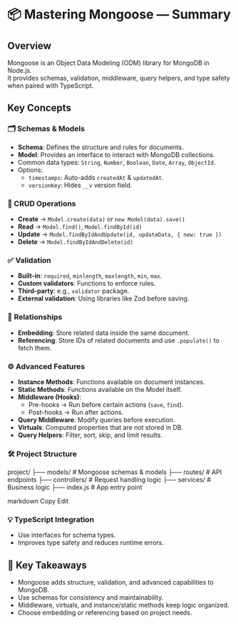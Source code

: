 # 📦 Mastering Mongoose — Summary

## Overview
Mongoose is an Object Data Modeling (ODM) library for MongoDB in Node.js.  
It provides schemas, validation, middleware, query helpers, and type safety when paired with TypeScript.

## Key Concepts

### 🗂 Schemas & Models
- **Schema**: Defines the structure and rules for documents.
- **Model**: Provides an interface to interact with MongoDB collections.
- Common data types: `String`, `Number`, `Boolean`, `Date`, `Array`, `ObjectId`.
- Options:
  - `timestamps`: Auto-adds `createdAt` & `updatedAt`.
  - `versionKey`: Hides `__v` version field.

### 🔄 CRUD Operations
- **Create** → `Model.create(data)` or `new Model(data).save()`
- **Read** → `Model.find()`, `Model.findById(id)`
- **Update** → `Model.findByIdAndUpdate(id, updateData, { new: true })`
- **Delete** → `Model.findByIdAndDelete(id)`

### ✅ Validation
- **Built-in**: `required`, `minlength`, `maxlength`, `min`, `max`.
- **Custom validators**: Functions to enforce rules.
- **Third-party**: e.g., `validator` package.
- **External validation**: Using libraries like Zod before saving.

### 🔗 Relationships
- **Embedding**: Store related data inside the same document.
- **Referencing**: Store IDs of related documents and use `.populate()` to fetch them.

### ⚙️ Advanced Features
- **Instance Methods**: Functions available on document instances.
- **Static Methods**: Functions available on the Model itself.
- **Middleware (Hooks)**:
  - Pre-hooks → Run before certain actions (`save`, `find`).
  - Post-hooks → Run after actions.
- **Query Middleware**: Modify queries before execution.
- **Virtuals**: Computed properties that are not stored in DB.
- **Query Helpers**: Filter, sort, skip, and limit results.

### 🛠 Project Structure
project/
├── models/ # Mongoose schemas & models
├── routes/ # API endpoints
├── controllers/ # Request handling logic
├── services/ # Business logic
├── index.js # App entry point

markdown
Copy
Edit

### 💡 TypeScript Integration
- Use interfaces for schema types.
- Improves type safety and reduces runtime errors.

## 🚀 Key Takeaways
- Mongoose adds structure, validation, and advanced capabilities to MongoDB.
- Use schemas for consistency and maintainability.
- Middleware, virtuals, and instance/static methods keep logic organized.
- Choose embedding or referencing based on project needs.
